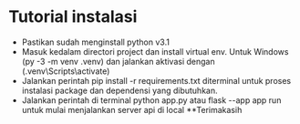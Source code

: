 # Tutorial instalasi
  - Pastikan sudah menginstall python v3.1
  - Masuk kedalam directori project dan install virtual env. Untuk Windows (py -3 -m venv .venv) dan jalankan aktivasi dengan (.venv\Scripts\activate)
  - Jalankan perintah pip install -r requirements.txt diterminal untuk proses instalasi package dan dependensi yang dibutuhkan.
  - Jalankan perintah di terminal python app.py atau flask --app app run untuk mulai menjalankan server api di local
**Terimakasih
